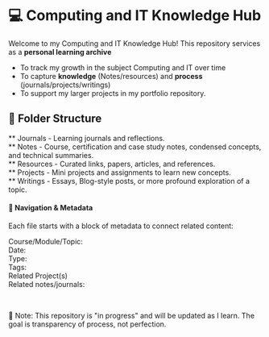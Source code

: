 # 💻 Computing and IT Knowledge Hub

Welcome to my Computing and IT Knowledge Hub!
This repository services as a <b>personal learning archive</b>
- To track my growth in the subject Computing and IT over time
- To capture <b>knowledge</b> (Notes/resources) and <b>process</b> (journals/projects/writings)
- To support my larger projects in my portfolio repository.

## 📂 Folder Structure
** Journals - Learning journals and reflections.  
** Notes - Course, certification and case study notes, condensed concepts, and technical summaries.  
** Resources - Curated links, papers, articles, and references.  
** Projects - Mini projects and assignments to learn new concepts.  
** Writings - Essays, Blog-style posts, or more profound exploration of a topic.  

<h4>🧭 Navigation & Metadata</h4>
Each file starts with a block of metadata to connect related content:

Course/Module/Topic:  
Date:  
Type:  
Tags:  
Related Project(s)  
Related notes/journals:  

<br>

📌 Note: This repository is "in progress" and will be updated as I learn. 
The goal is transparency of process, not perfection.   
